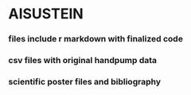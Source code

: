 # AISUSTEIN

### files include r markdown with finalized code
### csv files with original handpump data
### scientific poster files and bibliography
